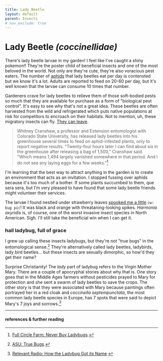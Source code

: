 ```yaml
---
title: Lady Beetle
layout: default
parent: Insects
# nav_exclude: true
---
```


# Lady Beetle *(coccinellidae)*
There's lady beetle larvae in my garden! I feel like I've caught a shiny pokemon!! They're the poster child of beneficial insects and one of the most beloved in the world. Not only are they're cute, they're also voracious pest eaters. The number of [aphids](./aphid.html) that lady beetles eat per day is contensted but we know it's a lot. Adults are reported to feed on 20-60 per day, but it's well known that the larvae can consume 10 times that number. 

Gardeners crave for lady beetles to relieve them of those soft-bodied pests so much that they are available for purchase as a form of "biological pest control". It's easy to see why that's not a great idea. These beetles are often harvested from the wild and refrigerated which puts native populations at risk for competitors to encroach on their habitats. Not to mention, uh, these migratory insects can fly. [They can leave](https://i.kym-cdn.com/photos/images/newsfeed/002/530/511/eb3).

> Whitney Cranshaw, a professor and Extension entomologist with Colorado State University, has released lady beetles into his greenhouse several times to feed on aphid-infested plants, only to report negative results. "Twenty-four hours later I can find about six in the greenhouse after releasing a bag of 1,500," Cranshaw said. "Which means 1,494 largely vanished somewhere in that period. And I do not see any laying eggs for a few weeks."[^1]

I'm learning that the best way to attract anything in the garden is to create an environment that acts as an invitation. I stopped fussing over aphids because it's too much of a bother. If some plants succumbed to them, que sera sera, but I'm very pleased to have found that some lady beetle friends might volunteer their services.

The larvae I found nestled under strawberry leaves [spooked me a little](https://upload.wikimedia.org/wikipedia/commons/1/12/MIII8004.jpg) <code>cw: bug pic</code>! It was black and orange with threataning-looking spikes. *Harmonia axyridis* is, of course, one of the worst invasive insect species in North American. Sigh. I'll still take the beneficial win when I can get it.

### hail ladybug, full of grace
I grew up calling these insects ladybugs, but they're not "true bugs" in the entomological sense.[^2] They're alternatively called lady beetles, ladybirds, lady bird beetles... but these insects are sexually dimorphic, so how'd they get their name?

Surprise Christianity! The *lady* part of ladybug refers to the Virgin Mother Mary. There are a couple of apocryphal stories about why that is. One story goes that in the Middle Ages farmers without pesticides prayed to Mary for protection and she sent a swarm of lady beetles to save the crops. The other story is that they were associated with Mary because paintings often portrayed her in a red cloak and *coccinella septempunctata*, the most common lady beetle species in Europe, has 7 spots that were said to depict Mary's 7 joys and sorrows.[^3]

-----
#### references & further reading
[^1]: [Full Circle Farm: Never Buy Ladybugs](https://fullcirclefarm.blog/2020/07/30/never-buy-ladybugs/).
[^3]: [Relevant Radio: How the Ladybug Got its Name](https://relevantradio.com/2020/10/how-the-ladybug-got-its-name/).
[^2]: [ASU: True Bugs](https://askabiologist.asu.edu/explore/true-bugs).
